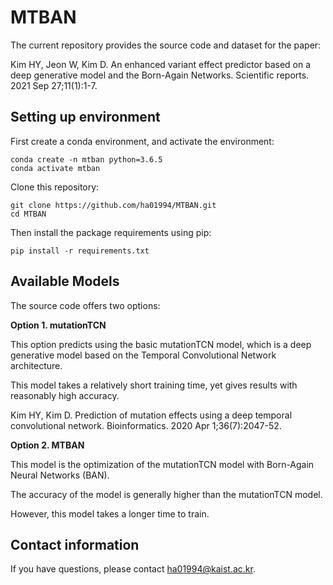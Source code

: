 # MTBAN
The current repository provides the source code and dataset for the paper:

Kim HY, Jeon W, Kim D. An enhanced variant effect predictor based on a deep generative model and the Born-Again Networks. Scientific reports. 2021 Sep 27;11(1):1-7.

## Setting up environment
First create a conda environment, and activate the environment:
```
conda create -n mtban python=3.6.5
conda activate mtban
```
Clone this repository:
```
git clone https://github.com/ha01994/MTBAN.git
cd MTBAN
```
Then install the package requirements using pip:
```
pip install -r requirements.txt
```

## Available Models
The source code offers two options:

**Option 1. mutationTCN**

This option predicts using the basic mutationTCN model, which is a deep generative model based on the Temporal Convolutional Network architecture.

This model takes a relatively short training time, yet gives results with reasonably high accuracy.

Kim HY, Kim D. Prediction of mutation effects using a deep temporal convolutional network. Bioinformatics. 2020 Apr 1;36(7):2047-52.

**Option 2. MTBAN**

This model is the optimization of the mutationTCN model with Born-Again Neural Networks (BAN).

The accuracy of the model is generally higher than the mutationTCN model.

However, this model takes a longer time to train.



### 





## Contact information
If you have questions, please contact ha01994@kaist.ac.kr.



